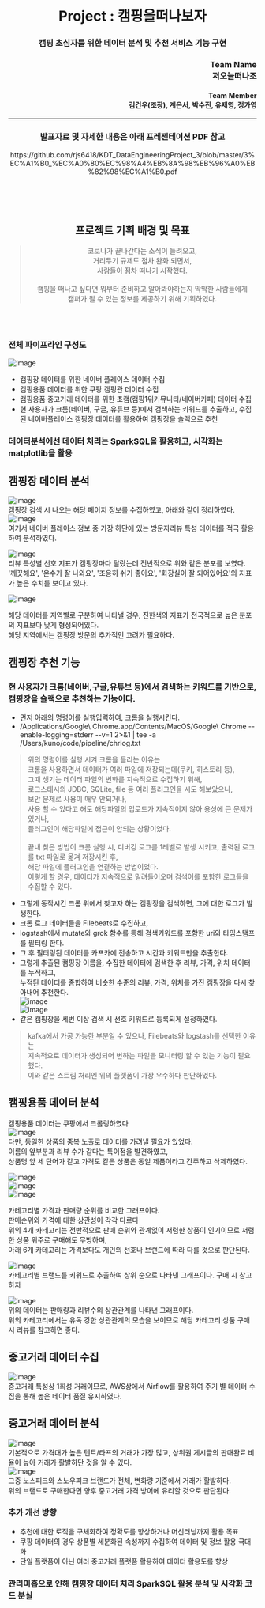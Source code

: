 
# <div align="center">Project : 캠핑을떠나보자</div>
### <div align="center">캠핑 초심자를 위한 데이터 분석 및 추천 서비스 기능 구현</div>

### <div align="right">Team Name <br> 저오늘떠나조</div>
#### <div align="right">Team Member <br> 김건우(조장), 계은서, 박수진, 유제영, 정가영 </div>
___

### <div align="center">발표자료 및 자세한 내용은 아래 프레젠테이션 PDF 참고
<div align="center">https://github.com/rjs6418/KDT_DataEngineeringProject_3/blob/master/3%EC%A1%B0_%EC%A0%80%EC%98%A4%EB%8A%98%EB%96%A0%EB%82%98%EC%A1%B0.pdf</div>
<br>

<br><br>
## <div align="center">프로젝트 기획 배경 및 목표</div>
> <div align="center">코로나가 끝나간다는 소식이 들려오고,</div> 
> <div align="center">거리두기 규제도 점차 완화 되면서, </div> 
> <div align="center">사람들이 점차 떠나기 시작했다.</div>
> <br>
> <div align="center">캠핑을 떠나고 싶다면 뭐부터 준비하고 알아봐야하는지 막막한 사람들에게</div>
> <div align="center">캠퍼가 될 수 있는 정보를 제공하기 위해 기획하였다.</div>
<br><br>


### 전체 파이프라인 구성도
![image](https://user-images.githubusercontent.com/101792115/190812822-e438f99b-d0d6-4c17-8347-002c220b620f.png)
- 캠핑장 데이터를 위한 네이버 플레이스 데이터 수집
- 캠핑용품 데이터를 위한 쿠팡 캠핑관 데이터 수집
- 캠핑용품 중고거래 데이터를 위한 초캠(캠핑1위커뮤니티/네이버카페) 데이터 수집
- 현 사용자가 크롬(네이버, 구글, 유튜브 등)에서 검색하는 키워드를 추출하고, 수집된 네이버플레이스 캠핑장 데이터를 활용하여 캠핑장을 슬랙으로 추천 

### 데이터분석에선 데이터 처리는 SparkSQL을 활용하고, 시각화는 matplotlib을 활용

## 캠핑장 데이터 분석
![image](https://user-images.githubusercontent.com/114065168/191510216-16957760-7d84-4cf0-af9c-aff3a8f2addf.png)<br>
캠핑장 검색 시 나오는 해당 페이지 정보를 수집하였고, 아래와 같이 정리하였다. <br>
![image](https://user-images.githubusercontent.com/114065168/191510398-233eb79f-e4b2-4f50-8cd1-02bdf88d2102.png)<br>
여기서 네이버 플레이스 정보 중 가장 하단에 있는 방문자리뷰 특성 데이터를 적극 활용하여 분석하였다.<br>

![image](https://user-images.githubusercontent.com/114065168/191511113-51ae88eb-8404-4db7-80b4-5ec8c778b05d.png)<br>
리뷰 특성별 선호 지표가 캠핑장마다 달랐는데 전반적으로 위와 같은 분포를 보였다.<br>
'깨끗해요', '온수가 잘 나와요', '조용히 쉬기 좋아요', '화장실이 잘 되어있어요'의 지표가 높은 수치를 보이고 있다.<br>

![image](https://user-images.githubusercontent.com/114065168/191708964-1df7966d-3a78-4cc4-a50f-aae530456b2b.png)

해당 데이터를 지역별로 구분하여 나타낼 경우, 진한색의 지표가 전국적으로 높은 분포의 지표보다 낮게 형성되어있다.<br>
해당 지역에서는 캠핑장 방문의 추가적인 고려가 필요하다.<br>

## 캠핑장 추천 기능
### 현 사용자가 크롬(네이버,구글,유튜브 등)에서 검색하는 키워드를 기반으로, 캠핑장을 슬랙으로 추천하는 기능이다.<br>

- 먼저 아래의 명령어를 실행입력하여, 크롬을 실행시킨다.<br>
- /Applications/Google\ Chrome.app/Contents/MacOS/Google\ Chrome --enable-logging=stderr --v=1 2>&1 | tee -a /Users/kuno/code/pipeline/chrlog.txt<br>
> 위의 명령어를 실행 시켜 크롬을 돌리는 이유는<br>
> 크롬을 사용하면서 데이터가 여러 파일에 저장되는데(쿠키, 히스토리 등), <br>
> 그때 생기는 데이터 파일의 변화를 지속적으로 수집하기 위해, <br>
> 로그스태시의 JDBC, SQLite, file 등 여러 플러그인을 시도 해보았으나,<br>
> 보안 문제로 사용이 매우 안되거나, <br>
> 사용 할 수 있다고 해도 해당파일의 업로드가 지속적이지 않아 용성에 큰 문제가 있거나, <br>
> 플러그인이 해당파일에 접근이 안되는 상황이었다.<br>
> <br>
> 끝내 찾은 방법이 크롬 실행 시, 디버깅 로그를 1레벨로 발생 시키고, 출력된 로그를 txt 파일로 옮겨 저장시킨 후,<br>
> 해당 파일에 플러그인을 연결하는 방법이었다.<br>
> 이렇게 할 경우, 데이터가 지속적으로 밀려들어오며 검색어를 포함한 로그들을 수집할 수 있다.<br>
- 그렇게 동작시킨 크롬 위에서 찾고자 하는 캠핑장을 검색하면, 그에 대한 로그가 발생한다.  
- 크롬 로그 데이터들을 Filebeats로 수집하고, <br>
- logstash에서 mutate와 grok 함수를 통해 검색키워드를 포함한 uri와 타임스탬프를 필터링 한다. <br>
- 그 후 필터링된 데이터를 카프카에 전송하고 시간과 키워드만을 추출한다.<br>
- 그렇게 추출된 캠핑장 이름을, 수집한 데이터에 검색한 후 리뷰, 가격, 위치 데이터를 누적하고,<br>
  누적된 데이터를 종합하여 비슷한 수준의 리뷰, 가격, 위치를 가진 캠핑장을 다시 찾아내어 추천한다.<br>
![image](https://user-images.githubusercontent.com/114065168/191709900-915343a1-3bee-4c04-82fc-73559f64efd4.png)<br>
![image](https://user-images.githubusercontent.com/114065168/191709957-7f859396-5de4-4c8c-87b1-fdbc7be53c5b.png)
- 같은 캠핑장을 세번 이상 검색 시 선호 키워드로 등록되게 설정하였다.<br>
  
> kafka에서 가공 가능한 부분일 수 있으나, Filebeats와 logstash를 선택한 이유는 <br>
> 지속적으로 데이터가 생성되어 변하는 파일을 모니터링 할 수 있는 기능이 필요했다. <br>
> 이와 같은 스트림 처리엔 위의 플랫폼이 가장 우수하다 판단하었다. <br>

## 캠핑용품 데이터 분석

캠핑용품 데이터는 쿠팡에서 크롤링하였다<br>
![image](https://user-images.githubusercontent.com/114065168/191520328-7ba7a7dd-ec3c-4fae-a5df-682f6cc76f5e.png)<br>
다만, 동일한 상품의 중복 노출로 데이터를 가려낼 필요가 있었다.<br>
이름의 앞부분과 리뷰 수가 같다는 특이점을 발견하였고,<br>
상품명 앞 세 단어가 같고 가격도 같은 상품은 동일 제품이라고 간주하고 삭제하였다.<br>

![image](https://user-images.githubusercontent.com/114065168/191522851-07e83ae8-110f-4a59-af5e-122b85a756af.png)<br>
![image](https://user-images.githubusercontent.com/114065168/191523013-b976eced-b2a3-4b5c-8c0f-b262ef526704.png)<br>
![image](https://user-images.githubusercontent.com/114065168/191523049-9625b036-9ec7-4f44-853e-3046c42890c7.png)<br>


카테고리별 가격과 판매량 순위를 비교한 그래프이다.<br>
판매순위와 가격에 대한 상관성이 각각 다르다<br>
위의 4개 카테고리는 전반적으로 판매 순위와 관계없이 저렴한 상품이 인기이므로 저렴한 상품 위주로 구매해도 무방하며,<br>
아래 6개 카테고리는 가격보다도 개인의 선호나 브랜드에 따라 다를 것으로 판단된다.<br>

![image](https://user-images.githubusercontent.com/114065168/191523842-93d18ec1-e328-452a-b654-f9f6af0de03d.png)<br>
카테고리별 브랜드를 키워드로 추출하여 상위 순으로 나타낸 그래프이다. 구매 시 참고하자<br>

![image](https://user-images.githubusercontent.com/114065168/191524241-8d6d6638-8f47-41cf-9cb3-ed4f5b32fe59.png)<br>
위의 데이터는 판매량과 리뷰수의 상관관계를 나타낸 그래프이다.<br>
위의 카테고리에서는 유독 강한 상관관계의 모습을 보이므로 해당 카테고리 상품 구매 시 리뷰를 참고하면 좋다.
<br>
 
## 중고거래 데이터 수집

![image](https://user-images.githubusercontent.com/114065168/191524550-914d23cc-fd17-49f7-a114-a52d69d106f9.png)<br>
중고거래 특성상 1회성 거래이므로, AWS상에서 Airflow를 활용하여 주기 별 데이터 수집을 통해 높은 데이터 품질 유지하였다.
<br>

## 중고거래 데이터 분석

![image](https://user-images.githubusercontent.com/114065168/191524860-8e17bcea-370d-4deb-9b00-b16e5ac9d096.png)<br>
기본적으로 가격대가 높은 텐트/타프의 거래가 가장 많고, 상위권 게시글의 판매완료 비율이 높아 거래가 활발하단 것을 알 수 있다.<br>
![image](https://user-images.githubusercontent.com/114065168/191525383-9e3efe82-99f8-4237-9a46-cef253ced7b4.png)<br>
그중 노스피크와 스노우피크 브랜드가 전체, 변화량 기준에서 거래가 활발하다.<br>
위의 브랜드로 구매한다면 향후 중고거래 가격 방어에 유리할 것으로 판단된다.

### 추가 개선 방향
- 추천에 대한 로직을 구체화하여 정확도를 향상하거나 머신러닝까지 활용 목표
- 쿠팡 데이터의 경우 상품별 세분화된 속성까지 수집하여 데이터 및 정보 활용 극대화
- 단일 플랫폼이 아닌 여러 중고거래 플랫폼 활용하여 데이터 활용도를 향상

### 관리미흡으로 인해 캠핑장 데이터 처리 SparkSQL 활용 분석 및 시각화 코드 분실
